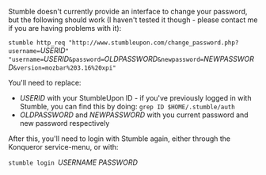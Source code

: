 Stumble doesn't currently provide an interface to change your password, but the following should work (I haven't tested it though - please contact me if you are having problems with it):

`stumble http_req "http://www.stumbleupon.com/change_password.php?username=`_USERID_`" "username=`_USERID_`&password=`_OLDPASSWORD_`&newpassword=`_NEWPASSWORD_`&version=mozbar%203.16%20xpi"`

You'll need to replace:
  * _USERID_ with your StumbleUpon ID - if you've previously logged in with Stumble, you can find this by doing: `grep ID $HOME/.stumble/auth`
  * _OLDPASSWORD_ and _NEWPASSWORD_ with you current password and new password respectively

After this, you'll need to login with Stumble again, either through the Konqueror service-menu, or with:

`stumble login `_USERNAME_ _PASSWORD_
